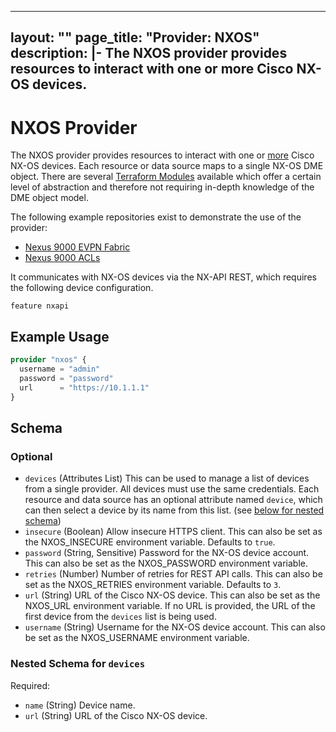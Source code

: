 
---
layout: ""
page_title: "Provider: NXOS"
description: |-
  The NXOS provider provides resources to interact with one or more Cisco NX-OS devices.
---

# NXOS Provider

The NXOS provider provides resources to interact with one or [more](https://registry.terraform.io/providers/netascode/nxos/latest/docs/guides/manage_multiple_devices) Cisco NX-OS devices. Each resource or data source maps to a single NX-OS DME object. There are several [Terraform Modules](https://registry.terraform.io/browse/modules?provider=nxos) available which offer a certain level of abstraction and therefore not requiring in-depth knowledge of the DME object model.

The following example repositories exist to demonstrate the use of the provider:

- [Nexus 9000 EVPN Fabric](https://github.com/netascode/terraform-nxos-evpn-example)
- [Nexus 9000 ACLs](https://github.com/netascode/terraform-nxos-acl-example)

It communicates with NX-OS devices via the NX-API REST, which requires the following device configuration.

```
feature nxapi
```

## Example Usage

```terraform
provider "nxos" {
  username = "admin"
  password = "password"
  url      = "https://10.1.1.1"
}
```

<!-- schema generated by tfplugindocs -->
## Schema

### Optional

- `devices` (Attributes List) This can be used to manage a list of devices from a single provider. All devices must use the same credentials. Each resource and data source has an optional attribute named `device`, which can then select a device by its name from this list. (see [below for nested schema](#nestedatt--devices))
- `insecure` (Boolean) Allow insecure HTTPS client. This can also be set as the NXOS_INSECURE environment variable. Defaults to `true`.
- `password` (String, Sensitive) Password for the NX-OS device account. This can also be set as the NXOS_PASSWORD environment variable.
- `retries` (Number) Number of retries for REST API calls. This can also be set as the NXOS_RETRIES environment variable. Defaults to `3`.
- `url` (String) URL of the Cisco NX-OS device. This can also be set as the NXOS_URL environment variable. If no URL is provided, the URL of the first device from the `devices` list is being used.
- `username` (String) Username for the NX-OS device account. This can also be set as the NXOS_USERNAME environment variable.

<a id="nestedatt--devices"></a>
### Nested Schema for `devices`

Required:

- `name` (String) Device name.
- `url` (String) URL of the Cisco NX-OS device.